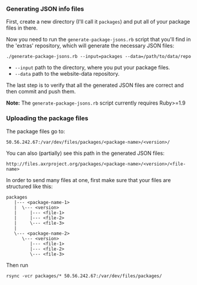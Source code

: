 ### Generating JSON info files

First, create a new directory (I'll call it `packages`) and put all of your
package files in there.

Now you need to run the `generate-package-jsons.rb` script that you'll find
in the 'extras' repository, which will generate the necessary JSON files:

	./generate-package-jsons.rb --input=packages --data=/path/to/data/repo

- `--input` path to the directory, where you put your package files.
- `--data` path to the website-data repository.

The last step is to verify that all the generated JSON files are correct and
then commit and push them.

**Note:** The `generate-package-jsons.rb` script currently requires Ruby>=1.9

### Uploading the package files

The package files go to:

	50.56.242.67:/var/dev/files/packages/<package-name>/<version>/

You can also (partially) see this path in the generated JSON files:

	http://files.axrproject.org/packages/<package-name>/<version>/<file-name>

In order to send many files at one, first make sure that your files are
structured like this:

	packages
	   |--- <package-name-1>
	   |  \--- <version>
	   |     |--- <file-1>
	   |     |--- <file-2>
	   |     \--- <file-3>
	   |
	   \--- <package-name-2>
	      \--- <version>
	         |--- <file-1>
	         |--- <file-2>
	         \--- <file-3>

Then run

	rsync -vcr packages/* 50.56.242.67:/var/dev/files/packages/
